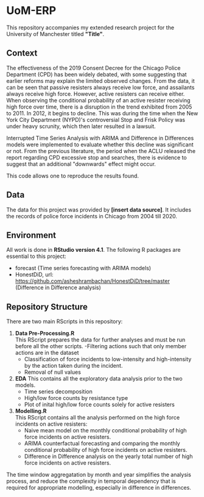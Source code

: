 # UoM-ERP

This repository accompanies my extended research project for the University of Manchester titled **"Title"**.

## Context

The effectiveness of the 2019 Consent Decree for the Chicago Police Department (CPD) has been widely debated, with some suggesting that earlier reforms may explain the limited observed changes. From the data, it can be seen that passive resisters always receive low force, and assailants always receive high force. However, active resisters can receive either. When observing the conditional probability of an active resister receiving high force over time, there is a disruption in the trend exhibited from 2005 to 2011. In 2012, it begins to decline. This was during the time when the New York City Department (NYPD)'s controversial Stop and Frisk Policy was under heavy scrunity, which then later resulted in a lawsuit.

Interrupted Time Series Analysis with ARIMA and Difference in Differences models were implemented to evaluate whether this decline was significant or not. From the previous literature, the period when the ACLU released the report regarding CPD excessive stop and searches, there is evidence to suggest that an additional "downwards" effect might occur.

This code allows one to reproduce the results found.

## Data

The data for this project was provided by **[insert data source]**. It includes the records of police force incidents in Chicago from 2004 till 2020. 

## Environment

All work is done in **RStudio version 4.1**. The following R packages are essential to this project:

- forecast                                                                   (Time series forecasting with ARIMA models)
- HonestDiD, url: https://github.com/asheshrambachan/HonestDiD/tree/master   (Difference in Difference analysis)

## Repository Structure

There are two main RScripts in this repository:

1. **Data Pre-Processing.R**  
    This RScript prepares the data for further analyses and must be run before all the other scripts.
     -Filtering actions such that only member actions are in the dataset
     - Classification of force incidents to low-intensity and high-intensity by the action taken during the incident.
     - Removal of null values
2. **EDA**
   This contains all the exploratory data analysis prior to the two models.
    - Time series decomposition
    - High/low force counts by resistance type
    - Plot of inital high/low force counts solely for active resisters
4. **Modelling.R**  
   This RScript contains all the analysis performed on the high force incidents on active resisters:
    - Naive mean model on the monthly conditional probability of high force incidents on active resisters.
    - ARIMA counterfactual forecasting and comparing the monthly conditional probability of high force incidents on active resisters.
    - Difference in Difference analysis on the yearly total number of high force incidents on active resisters.

The time window aggregatation by month and year simplifies the analysis process, and reduce the complexity in temporal dependency that is required for appropriate modelling, especially in difference in differences.
